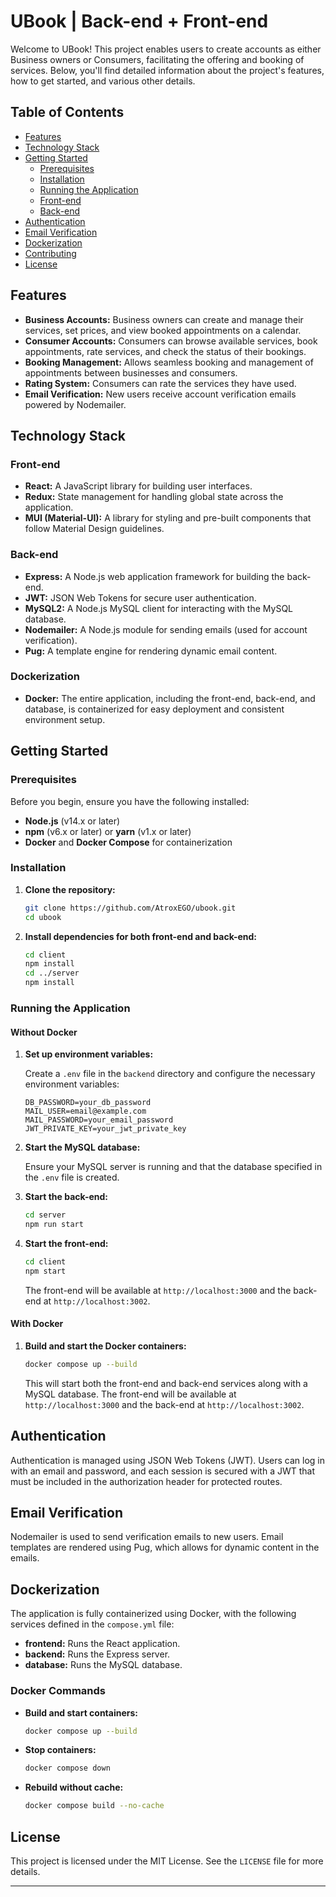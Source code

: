 # UBook | Back-end + Front-end

Welcome to UBook! This project enables users to create accounts as either Business owners or Consumers, facilitating the offering and booking of services. Below, you'll find detailed information about the project's features, how to get started, and various other details.

## Table of Contents

- [Features](#features)
- [Technology Stack](#technology-stack)
- [Getting Started](#getting-started)
  - [Prerequisites](#prerequisites)
  - [Installation](#installation)
  - [Running the Application](#running-the-application)
  - [Front-end](#front-end)
  - [Back-end](#back-end)
- [Authentication](#authentication)
- [Email Verification](#email-verification)
- [Dockerization](#dockerization)
- [Contributing](#contributing)
- [License](#license)

## Features

- **Business Accounts:** Business owners can create and manage their services, set prices, and view booked appointments on a calendar.
- **Consumer Accounts:** Consumers can browse available services, book appointments, rate services, and check the status of their bookings.
- **Booking Management:** Allows seamless booking and management of appointments between businesses and consumers.
- **Rating System:** Consumers can rate the services they have used.
- **Email Verification:** New users receive account verification emails powered by Nodemailer.

## Technology Stack

### Front-end

- **React:** A JavaScript library for building user interfaces.
- **Redux:** State management for handling global state across the application.
- **MUI (Material-UI):** A library for styling and pre-built components that follow Material Design guidelines.

### Back-end

- **Express:** A Node.js web application framework for building the back-end.
- **JWT:** JSON Web Tokens for secure user authentication.
- **MySQL2:** A Node.js MySQL client for interacting with the MySQL database.
- **Nodemailer:** A Node.js module for sending emails (used for account verification).
- **Pug:** A template engine for rendering dynamic email content.

### Dockerization

- **Docker:** The entire application, including the front-end, back-end, and database, is containerized for easy deployment and consistent environment setup.

## Getting Started

### Prerequisites

Before you begin, ensure you have the following installed:

- **Node.js** (v14.x or later)
- **npm** (v6.x or later) or **yarn** (v1.x or later)
- **Docker** and **Docker Compose** for containerization

### Installation

1. **Clone the repository:**

   ```bash
   git clone https://github.com/AtroxEGO/ubook.git
   cd ubook
   ```

2. **Install dependencies for both front-end and back-end:**

   ```bash
   cd client
   npm install
   cd ../server
   npm install
   ```

### Running the Application

#### Without Docker

1. **Set up environment variables:**

   Create a `.env` file in the `backend` directory and configure the necessary environment variables:

   ```plaintext
   DB_PASSWORD=your_db_password
   MAIL_USER=email@example.com
   MAIL_PASSWORD=your_email_password
   JWT_PRIVATE_KEY=your_jwt_private_key
   ```

2. **Start the MySQL database:**

   Ensure your MySQL server is running and that the database specified in the `.env` file is created.

3. **Start the back-end:**

   ```bash
   cd server
   npm run start
   ```

4. **Start the front-end:**

   ```bash
   cd client
   npm start
   ```

   The front-end will be available at `http://localhost:3000` and the back-end at `http://localhost:3002`.

#### With Docker

1. **Build and start the Docker containers:**

   ```bash
   docker compose up --build
   ```

   This will start both the front-end and back-end services along with a MySQL database. The front-end will be available at `http://localhost:3000` and the back-end at `http://localhost:3002`.

## Authentication

Authentication is managed using JSON Web Tokens (JWT). Users can log in with an email and password, and each session is secured with a JWT that must be included in the authorization header for protected routes.

## Email Verification

Nodemailer is used to send verification emails to new users. Email templates are rendered using Pug, which allows for dynamic content in the emails.

## Dockerization

The application is fully containerized using Docker, with the following services defined in the `compose.yml` file:

- **frontend:** Runs the React application.
- **backend:** Runs the Express server.
- **database:** Runs the MySQL database.

### Docker Commands

- **Build and start containers:**

  ```bash
  docker compose up --build
  ```

- **Stop containers:**

  ```bash
  docker compose down
  ```

- **Rebuild without cache:**

  ```bash
  docker compose build --no-cache
  ```

## License

This project is licensed under the MIT License. See the `LICENSE` file for more details.

---
